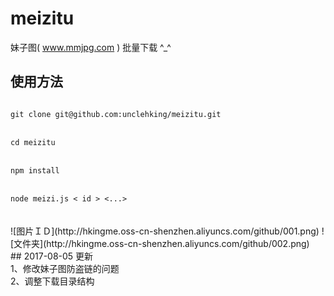 # meizitu
妹子图( www.mmjpg.com ) 批量下载 ^_^

## 使用方法

<code>
git clone git@github.com:unclehking/meizitu.git  
</code>
<br />
<code>
cd meizitu  
</code>
<br />
<code>
npm install  
</code>
<br />
<code>
node meizi.js < id > <...>
</code>
<br />
<br />
![图片ＩＤ](http://hkingme.oss-cn-shenzhen.aliyuncs.com/github/001.png)
![文件夹](http://hkingme.oss-cn-shenzhen.aliyuncs.com/github/002.png)

<br />
## 2017-08-05 更新 <br />
1、修改妹子图防盗链的问题 <br />
2、调整下载目录结构 <br />
